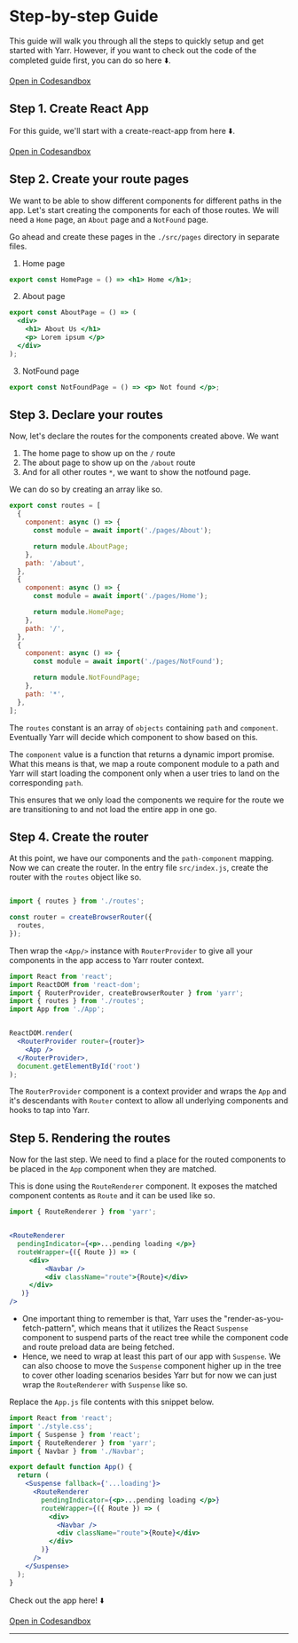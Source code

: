 # Step-by-step Guide

This guide will walk you through all the steps to quickly setup and get started with Yarr.  However, if you want to check out the code of the completed guide first, you can do so here ⬇️.

[Open in Codesandbox](https://codesandbox.io/embed/yarr-1-basic-yarr-starter-completed-c8rkuw?fontsize=14&hidenavigation=1&theme=dark)



## Step 1. Create React App

For this guide, we'll start with a create-react-app from here ⬇️. 

[Open in Codesandbox](https://codesandbox.io/embed/yarr-1-basic-yarr-starter-starting-point-t5zl0v?fontsize=14&hidenavigation=1&theme=dark)


## Step 2. Create your route pages

We want to be able to show different components for different paths in the app. Let's start creating the components for each of those routes. We will need a `Home` page, an `About` page and a `NotFound` page. 

Go ahead and create these pages in the `./src/pages` directory in separate files.

1. Home page 

```jsx
export const HomePage = () => <h1> Home </h1>;
```

2. About page

```jsx
export const AboutPage = () => (
  <div>
    <h1> About Us </h1>
    <p> Lorem ipsum </p>
  </div>
);
```

3. NotFound page

```jsx
export const NotFoundPage = () => <p> Not found </p>;
```

## Step 3. Declare your routes 

Now, let's declare the routes for the components created above. We want 
1. The home page to show up on the `/` route
2. The about page to show up on the `/about` route
3. And for all other routes `*`, we want to show the notfound page. 

We can do so by creating an array like so. 
```jsx
export const routes = [
  {
    component: async () => {
      const module = await import('./pages/About');

      return module.AboutPage;
    },
    path: '/about',
  },
  {
    component: async () => {
      const module = await import('./pages/Home');

      return module.HomePage;
    },
    path: '/',
  },
  {
    component: async () => {
      const module = await import('./pages/NotFound');

      return module.NotFoundPage;
    },
    path: '*',
  },
];
```

The `routes` constant is an array of `objects` containing `path` and `component`. Eventually Yarr will decide which component to show based on this. 

The `component` value is a function that returns a dynamic import promise. What this means is that, we map a route component module to a path and Yarr will start loading the component only when a user tries to land on the corresponding `path`. 

This ensures that we only load the components we require for the route we are transitioning to and not load the entire app in one go.


## Step 4. Create the router 

At this point, we have our components and the `path-component` mapping. Now we can create the router. In the entry file `src/index.js`, create the router with the `routes` object like so. 

```jsx

import { routes } from './routes';

const router = createBrowserRouter({
  routes,
});
```

Then wrap the `<App/>` instance with `RouterProvider` to give all your components in the app access to Yarr  router context. 

```jsx
import React from 'react';
import ReactDOM from 'react-dom';
import { RouterProvider, createBrowserRouter } from 'yarr';
import { routes } from './routes';
import App from './App';


ReactDOM.render(
  <RouterProvider router={router}>
    <App />
  </RouterProvider>,
  document.getElementById('root')
);

```

The `RouterProvider` component is a context provider and wraps the `App` and it's descendants with `Router` context to allow all underlying components and hooks to tap into Yarr. 

## Step 5.  Rendering the routes

Now for the last step. We need to find a place for the routed components to be placed in the `App` component when they are matched.

This is done using the `RouteRenderer` component. It exposes the matched component contents as `Route` and it can be used like so. 

```jsx
import { RouteRenderer } from 'yarr';


<RouteRenderer
  pendingIndicator={<p>...pending loading </p>}
  routeWrapper={({ Route }) => (
     <div>
         <Navbar />
         <div className="route">{Route}</div>
     </div>
   )}
/>
```

- One important thing to remember is that, Yarr uses the "render-as-you-fetch-pattern", which means that it utilizes the React `Suspense` component to suspend parts of the react tree while the component code and route preload data are being fetched. 
- Hence, we need to wrap at least this part of our app with `Suspense`. We can also choose to move the `Suspense` component higher up in the tree to cover other loading scenarios besides Yarr but for now we can just wrap the `RouteRenderer` with `Suspense` like so.

Replace the `App.js` file contents with this snippet below. 

```jsx
import React from 'react';
import './style.css';
import { Suspense } from 'react';
import { RouteRenderer } from 'yarr';
import { Navbar } from './Navbar';

export default function App() {
  return (
    <Suspense fallback={'...loading'}>
      <RouteRenderer
        pendingIndicator={<p>...pending loading </p>}
        routeWrapper={({ Route }) => (
          <div>
            <Navbar />
            <div className="route">{Route}</div>
          </div>
        )}
      />
    </Suspense>
  );
}
```

Check out the app here! ⬇️

[Open in Codesandbox](https://codesandbox.io/embed/yarr-1-basic-yarr-starter-completed-c8rkuw?fontsize=14&hidenavigation=1&theme=dark)

---

